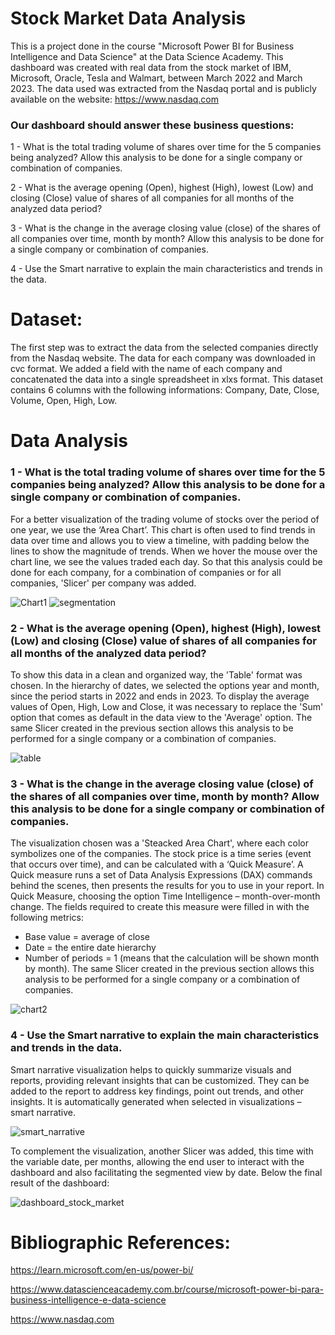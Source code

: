 # Stock Market Data Analysis

This is a project done in the course "Microsoft Power BI for Business Intelligence and Data Science" at the Data Science Academy. This dashboard was created with real data from the stock market of IBM, Microsoft, Oracle, Tesla and Walmart, between March 2022 and March 2023. The data used was extracted from the Nasdaq portal and is publicly available on the website: https://www.nasdaq.com 

### **Our dashboard should answer these business questions:**

1 - What is the total trading volume of shares over time for the 5 companies being analyzed? Allow this analysis to be done for a single company or combination of companies.

2 - What is the average opening (Open), highest (High), lowest (Low) and closing (Close) value of shares of all companies for all months of the analyzed data period?

3 - What is the change in the average closing value (close) of the shares of all companies over time, month by month? Allow this analysis to be done for a single company or combination of companies.

4 - Use the Smart narrative to explain the main characteristics and trends in the data.

# Dataset:
The first step was to extract the data from the selected companies directly from the Nasdaq website. The data for each company was downloaded in cvc format. We added a field with the name of each company and concatenated the data into a single spreadsheet in xlxs format. This dataset contains 6 columns with the following informations: Company, Date, Close, Volume, Open, High, Low.

# Data Analysis

### 1 - What is the total trading volume of shares over time for the 5 companies being analyzed? Allow this analysis to be done for a single company or combination of companies.

For a better visualization of the trading volume of stocks over the period of one year, we use the ‘Area Chart’. This chart is often used to find trends in data over time and allows you to view a timeline, with padding below the lines to show the magnitude of trends. When we hover the mouse over the chart line, we see the values traded each day. So that this analysis could be done for each company, for a combination of companies or for all companies, 'Slicer' per company was added.

![Chart1](https://user-images.githubusercontent.com/123582788/229661161-cb7b865e-7af5-4ba2-866a-4ed858fbe1c2.png) 
![segmentation](https://user-images.githubusercontent.com/123582788/229662281-b0aba2a0-e44f-4497-97b2-792db9d24bf6.png)

### 2 - What is the average opening (Open), highest (High), lowest (Low) and closing (Close) value of shares of all companies for all months of the analyzed data period?

To show this data in a clean and organized way, the 'Table' format was chosen. In the hierarchy of dates, we selected the options year and month, since the period starts in 2022 and ends in 2023. To display the average values of Open, High, Low and Close, it was necessary to replace the 'Sum' option that comes as default in the data view to the 'Average' option. The same Slicer created in the previous section allows this analysis to be performed for a single company or a combination of companies.

![table](https://user-images.githubusercontent.com/123582788/229662620-96e7fd8e-0d24-4558-b854-43dd6c9d944b.png)

### 3 - What is the change in the average closing value (close) of the shares of all companies over time, month by month? Allow this analysis to be done for a single company or combination of companies.

The visualization chosen was a 'Steacked Area Chart', where each color symbolizes one of the companies. The stock price is a time series (event that occurs over time), and can be calculated with a ‘Quick Measure’. A Quick measure runs a set of Data Analysis Expressions (DAX) commands behind the scenes, then presents the results for you to use in your report.
In Quick Measure, choosing the option Time Intelligence – month-over-month change. The fields required to create this measure were filled in with the following metrics:
- Base value = average of close
- Date = the entire date hierarchy
- Number of periods = 1 (means that the calculation will be shown month by month).
The same Slicer created in the previous section allows this analysis to be performed for a single company or a combination of companies.

![chart2](https://user-images.githubusercontent.com/123582788/229662731-a262b679-4427-480b-b0ea-4ea6c0a55eda.png)

### 4 - Use the Smart narrative to explain the main characteristics and trends in the data.

Smart narrative visualization helps to quickly summarize visuals and reports, providing relevant insights that can be customized. They can be added to the report to address key findings, point out trends, and other insights. It is automatically generated when selected in visualizations – smart narrative.

![smart_narrative](https://user-images.githubusercontent.com/123582788/229662878-d8dd801f-3977-431d-8622-15a962c781d9.png)

To complement the visualization, another Slicer was added, this time with the variable date, per months, allowing the end user to interact with the dashboard and also facilitating the segmented view by date.
Below the final result of the dashboard:


![dashboard_stock_market](https://user-images.githubusercontent.com/123582788/229662942-11390716-3564-4c24-a460-321b4df98957.png)



# Bibliographic References:

https://learn.microsoft.com/en-us/power-bi/

https://www.datascienceacademy.com.br/course/microsoft-power-bi-para-business-intelligence-e-data-science

https://www.nasdaq.com 
